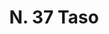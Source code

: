 ---
title: "N. 37 Taso"
permalink: "/edition/plant037/"
plant-name: "N. 37"
plant-number: "037"
plant-xml: "/assets/xml/plant037.xml"
plant-img1: "/assets/img/plant037_verso.jpg"
plant-img2: "/assets/img/plant037.jpg"
plant-title: "N. 37 Taso"
plant-wfo-link: "http://www.worldfloraonline.org/taxon/wfo-0000408637"
plant-kew-link: ""
plant-taxon-content: "Taxus baccata L."
layout: single-xml
---
